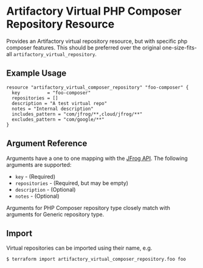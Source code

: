 # Artifactory Virtual PHP Composer Repository Resource

Provides an Artifactory virtual repository resource, but with specific php composer features. This should be preferred over the original
one-size-fits-all `artifactory_virtual_repository`.

## Example Usage

```hcl
resource "artifactory_virtual_composer_repository" "foo-composer" {
  key          = "foo-composer"
  repositories = []
  description = "A test virtual repo"
  notes = "Internal description"
  includes_pattern = "com/jfrog/**,cloud/jfrog/**"
  excludes_pattern = "com/google/**"
}
```

## Argument Reference

Arguments have a one to one mapping with the [JFrog API](https://www.jfrog.com/confluence/display/RTF/Repository+Configuration+JSON). The following arguments are supported:

* `key` - (Required)
* `repositories` - (Required, but may be empty)
* `description` - (Optional)
* `notes` - (Optional)

Arguments for PHP Composer repository type closely match with arguments for Generic repository type.

## Import

Virtual repositories can be imported using their name, e.g.

```
$ terraform import artifactory_virtual_composer_repository.foo foo
```
